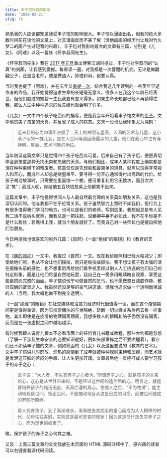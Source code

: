 ```yaml
---
title: 丰子恺对我的影响
date: '2020-03-21'
slug: tk
---
```


熟悉我的人应该都知道我受丰子恺的影响很大。丰子恺以漫画出名，但我的绝大多数时间花在读他的文章上，对其漫画反而不甚了解（但他画画的经历也让我对竹久梦二的画产生过短暂的兴趣）。丰子恺对我影响最大的文章有三篇，分别是《儿女》、《阿难》以及一篇序《怀李叔同先生》。

《怀李叔同先生》我在 [2017 年元旦](/cn/2017/01/blog/)重出博客江湖时提过，丰子恺对李叔同的“认真”的刻画，让我感到震撼。每重读一遍，对我都是一次警醒的机会。无论是做翩翩公子，还是当老师，或是做道人，抑或和尚，都要认真。

当时我也提了《阿难》，并在去年又[重提一次](/cn/2019/09/too-late/)。结合我这几年读到的一些英年早逝作者的作品，我开始觉得追求生命的长短毫无意义。很多人在我这个年龄已经离世，但他们度过的短暂一生比我要有意义得多。如果生命长短都已经不再锁得住我，那么人生中种种追求的优先级也就会明了许多。

<!--#
《儿女》

回想四个月以前，我犹似押送囚犯，突然地把小燕子似的一群儿女从上海的租寓中拖出，载上火车，送回乡间，关进低小的平屋中。自己仍回到上海的租界中，独居了四个月。这举动究竟出于什么旨意，本于什么计划，现在回想起来，连自己也不相信。其实旨意与计划，都是虚空的，自骗自扰的，实际于人生有什么利益呢？只赢得世故尘劳，做弄几番欢愁的感情，增加心头的创痕罢了！

当时我独自回到上海，走进空寂的租寓，心中不绝地浮起这两句《楞严》经文："十方虚空在汝心中，犹如白云点太清里；况诸世界在虚空耶！"

晚上整理房室，把剩在灶间里的篮钵、器皿、余薪、余米，以及其他三年来寓居中所用的家常零星物件，尽行送给来帮我做短工的、邻近的小店里的儿子。只有四双破旧的小孩子的鞋子（不知为什么缘故），我不送掉，拿来整齐地摆在自己的床下，而且后来看到的时候常常感到一种无名的愉快。直到好几天之后，邻居的友人过来闲谈，说起这床下的小鞋子阴气迫人，我方始悟到自己的痴态，就把它们拿掉了。

朋友们说我关心儿女。我对于儿女的确关心，在独居中更常有悬念的时候。但我自以为这关心与悬念中，除了本能以外似乎尚含有一种更强的加味。所以我往往不顾自己的画技与文笔的拙陋，动辄描摹。因为我的儿女都是孩子们，最年长的不过九岁，所以我对于儿女的关心与悬念中，有一部分是对于孩子们——普天下的孩子们——的关心与悬念。他们成人以后我对他们怎样？现在自己也不能晓得，但可推知其一定与现在不同，因为不复含有那种加味了。

回想过去四个月的悠闲宁静的独居生活，在我也颇觉得可恋，又可感谢。然而一旦回到故乡的平屋里，被围在一群儿女的中间的时候，我又不禁自伤了。因为我那种生活，或枯坐，默想，或钻研，搜求，或敷衍，应酬，比较起他们的天真、健全、活跃的生活来，明明是变态的，病的，残废的。

有一个炎夏的下午，我回到家中了。第二天的傍晚，我领了四个孩子——九岁的阿宝、七岁的软软、五岁的瞻瞻、三岁的阿韦——到小院中的槐荫下，坐在地上吃西瓜。夕暮的紫色中，炎阳的红味渐渐消减，凉夜的青味渐渐加浓起来。微风吹动孩子们的细丝一般的头发，身体上汗气已经全消，百感畅快的时候，孩子们似乎已经充溢着生的欢喜，非发泄不可了。最初是三岁的孩子的音乐的表现，他满足之余，笑嘻嘻摇摆着身子，口中一面嚼西瓜，一面发出一种像花猫偷食时候的"miaumiau"的声音来。这音乐的表现立刻唤起了五岁的瞻瞻的共鸣，他接着发表他的诗："瞻瞻吃西瓜，宝姐姐吃西瓜，软软吃西瓜，阿韦吃西瓜。"这诗的表现又立刻引起了七岁与九岁的孩子的散文的、数学的兴味：他们立刻把瞻瞻的诗句的意义归纳起来，报告其结果："四个人吃四块西瓜。"

于是我就做了评判者，在自己心中批判他们的作品。我觉得三岁的阿韦的音乐的表现最为深刻而完全，最能全般表出他的欢喜的感情。五岁的瞻瞻把这欢喜的感情翻译为（他的）诗，已打了一个折扣；然尚带着节奏与旋律的分子，犹有活跃的生命流露着。至于软软与阿宝的散文的、数学的、概念的表现，比较起来更肤浅一层。然而看他们的态度，全部精神没人在吃西瓜的一事中，其明慧的心眼，比大人们所见的完全得多。天地间最健全者的心眼，只是孩子们的所有物，世间事物的真相，只有孩子们能最明确、最完全地见到。我比起他们来，真的心眼已经被世智尘劳所蒙蔽，所斫丧，是一个可怜的残废者了。我实在不敢受他们"父亲"的称呼，倘然"父亲"是尊崇的。

我在平屋的南窗下暂设一张小桌子，上面按照一定的秩序而布置着稿纸、信箧、笔砚、墨水瓶、浆糊瓶、时表和茶盘等，不喜欢别人来任意移动，这是我独居时的惯癖。我─一我们大人——平常的举止，总是谨慎，细心，端详，斯文。例如磨墨，放笔，倒茶等，都小心从事，故桌上的布置每日依然，不致破坏或扰乱。因为我的手足的筋觉已经由于屡受物理的教训而深深地养成一种谨惕的惯性了。然而孩子们一爬到我的案上，就捣乱我的秩序，破坏我的桌上的构图，毁损我的器物。他们拿起自来水笔来一挥，洒了一桌子又一衣襟的墨水点；又把笔尖蘸在浆糊瓶里。他们用劲拔开毛笔的铜笔套，手背撞翻茶壶，壶盖打碎在地板上……这在当时实在使我不耐烦，我不免哼喝他们，夺脱他们手里的东西，甚至批他们的小颊。然而我立刻后悔：哼喝之后立刻继之以笑，夺了之后立刻加倍奉还，批颊的手在中途软却，终于变批为抚。因为我立刻自悟其非：我要求孩子们的举止同我自己一样，何其乖谬！我——我们大人——的举止谨惕，是为了身体手足的筋觉已经受了种种现实的压迫而痉挛了的缘故。孩子们尚保有天赋的健全的身手与真朴活跃的元气，岂像我们的穷屈？揖让、进退、规行、矩步等大人们的礼貌，犹如刑具，都是戕贼这天赋的健全的身手的。于是活跃的人逐渐变成了手足麻痹、半身不遂的残废者。残废者要求健全者的举止同他自己一样，何其乖谬！

儿女对我的关系如何？我不曾预备到这世间来做父亲，故心中常是疑惑不明，又觉得非常奇怪。我与他们（现在）完全是异世界的人，他们比我聪明、健全得多；然而他们又是我所生的儿女。这是何等奇妙的关系！世人以膝下有儿女为幸福，希望以儿女永续其自我，我实在不解他们的心理。我以为世间人与人的关系，最自然最合理的莫如朋友。君臣、父子、昆弟、夫妇之情，在十分自然合理的时候都不外乎是一种广义的友谊。所以朋友之情，实在是一切人情的基础。"朋，同类也。"并育于大地上的人，都是同类的朋友，共为大自然的儿女。世间的人，忘却了他们的大父母，而只知有小父母，以为父母能生儿女，儿女为父母所生，故儿女可以永续父母的自我，而使之永存。于是无子者叹天道之无知，子不肖者自伤其天命，而狂进杯中之物，其实天道有何厚薄于其齐生并育的儿女！我真不解他们的心理。

近来我的心为四事所占据了：天上的神明与星辰，人间的艺术与儿童，这小燕子似的一群儿女，是在人世间与我因缘最深的儿童，他们在我心中占有与神明、星辰、艺术同等的地位。

1928年夏作于石门湾平屋。
-->

《儿女》一文中四个孩子吃西瓜的描写，便是我当年开始看丰子恺文章的[引子](/cn/2018/08/cute/)。文中他赞美了孩童的天真，并反省了成人的病态。文末一段也让我印象尤为深刻：

> 近来我的心为四事所占据了：天上的神明与星辰，人间的艺术与儿童，这小燕子似的一群儿女，是在人世间与我因缘最深的儿童，他们在我心中占有与神明、星辰、艺术同等的地位。

当年初读这篇文章只是觉得四个孩子吃西瓜可爱，后来自己有了孩子后，便更真切体会到孩童那种无拘无束和忘我的天真。与他们相比，成年人某种程度上确实都是活在种种束缚下的残废者。孩童仅仅是凭想象和最简单的道具，就可以玩得非常投入和开心，而成年人却总是欲壑难平、要寻得一份开心通常得付出高昂的代价。给孩子胡诌故事时，只需要在里面埋一个梗，便可重复利用它无数次，而且次次见“笑”；而成人呢，你给他五百块钱放桌上他都笑不出来。

这篇文章中，丰子恺觉得世间人与人最自然最合理的关系莫如朋友关系，这也是我深切认同的。他与我都不在乎伦常关系。孩子虽然智力上暂时不如我们，但行为上有很多值得我们学习的地方，也可以是我们的老师。写到这里，我想起总是有人见我二话不说纳头就拜，而我总是一把扶起，说~~爱卿平身~~不必如此，我不在乎你是不是什么粉丝；若瞧得上我，就当个朋友就好了。而我自己对一些师长也是擅自把他们当朋友。

今日再提我也很喜欢的另外几篇：《自然》《一副“绝缘”的眼镜》和《教育的艺术》。

<!--#
《自然》

“美”都是“神”的手所造的。假手于“神”而造美的，是艺术家。

路上的褴褛的乞丐，身上全无一点人造的装饰，然而比时装美女美得多。这里的火车站旁边有一个伛偻的老丐，天天在那里向行人求乞。我每次下了火车之后，迎面就看见一幅米叶（米勒）（Millet） 的木炭画，充满着哀怨之情。我每次给他几个铜板——又买得一幅充满着感谢之情的画。

女性们煞费苦心于自己的身体的装饰。头发烫也不惜，胸臂冻也不妨，脚尖痛也不怕。然而真的女性的美，全不在乎她们所苦心经营的装饰上。我们反在她们所不注意的地方发见她们的美。不但如此，她们所苦心经营的装饰，反而妨碍了她们的真的女性的美。所以画家不许她们加上这种人造的装饰，要剥光她们的衣服，而赤裸裸地描写“神”的作品。

画室里的模特儿虽然已经除去一切人造的装饰，剥光了衣服；然而她们倘然受了画学生的指使，或出于自心的用意，而装腔作势，想用人力硬装出好看的姿态来，往往越装越不自然，而所描的绘画越无生趣。印象派以来，裸体写生的画风盛于欧洲，普及于世界。使人走进绘画展览中，如入浴堂或屠场，满目是肉。然而用印象派的写生的方法来描出的裸体，极少有自然的、美的姿态。自然的美的姿态，在模特儿上台的时候是不会有的；只有在其休息的时候，那女子在台旁的绒毡上任意卧坐，自由活动的时候，方才可以见到美妙的姿态，这大概是世间一切美术学生所同感的情形吧。因为在休息的时候，不复受人为的拘束，可以任其自然的要求而活动。“任天而动”，就有“神”所造的美妙的姿态出现了。

人在照相中的姿态都不自然，也就是为此。普通照相中的人物，都装着在舞台上演剧的优伶的神气，或南面而朝的王者的神气，或庙里的菩萨像的神气，又好像正在摆步位的拳教师的神气。因为普通人坐在照相镜头前面被照的时间，往往起一种复杂的心理，以致手足无措，坐立不安，全身紧张得很，故其姿态极不自然。加之照相者又要命令他“头抬高点！”“眼睛看着！”“带点笑容！”内面已在紧张，外面又要听照相者的忠告，而把头抬高，把眼钉住，把嘴勉强笑出，这是何等困难而又滑稽的办法！怎样教底片上显得出美好的姿态呢？我近来正在学习照相，因为嫌恶这一点，想规定不照人物的肖像，而专照风景与静物，即神的手所造的自然，及人借了神的手而布置的静物。

人体的美的姿态，必是出于自然的。换言之，凡美的姿态，都是从物理的自然的要求而出的姿态，即舒服的时候的姿态。这一点屡次引起我非常的铭感。无论贫贱之人，丑陋之人，劳动者，黄包车夫，只要是顺其自然的天性而动，都是美的姿态的所有者，都可以礼赞。甚至对于生活的幸福全然无分的，第四阶级以下的乞丐，这一点也决不被剥夺，与富贵之人平等。不，乞丐所有的姿态的美，屡比富贵之人丰富得多。试入所谓上流的交际社会中，看那班所谓“绅士”，所谓“人物”的样子，点头，拱手，揖让，进退等种种不自然的举动，以及脸的外皮上硬装出来的笑容，敷衍应酬的不由衷的言语，实在滑稽得可笑，我每觉得这种是演剧，不是人的生活。作这样的生活，宁愿作乞丐。

被造物只要顺天而动，即见其真相，亦即见其固有的美。我往往在人的不注意，不戒备的时候，瞥见其人的真而美的姿态。但倘对他熟视或声明了，这人就注意，戒备起来，美的姿态也就杳然了。从前我习画的时候，有一天发见一个朋友的pose（姿态）很好，要求他让我画一张sketch（速写），他限我明天。到了明天，他剃了头，换了一套新衣，挺直了项颈危坐在椅子里，教我来画……这等人都不足与言美。我只有和我的朋友老黄，能互相赏识其姿态，我们常常相对坐谈到半夜。老黄是画画的人，他常常嫌模特儿的姿态不自然，与我所见相同。他走进我的室内的时候，我倘觉得自己的姿势可观，就不起来应酬，依旧保住我的原状，让他先鉴赏一下。他一相之后，就会批评我的手如何，脚如何，全体如何。然后我们吸烟煮茶，晤谈别的事体。晤谈之中，我忽然在他的动作中发见了一个好的pose，“不动！”他立刻石化，同画室里的石膏模型一样。我就欣赏或描写他的姿态。

不但人体的姿态如此，物的布置也逃不出这自然之律。凡静物的美的布置，必是出于自然的。换言之，即顺当的，妥帖的，安定的。取最卑近的例来说：假如桌上有一把茶壶与一只茶杯。倘这茶壶的嘴不向着茶杯而反向他侧，即茶杯放在茶壶的后面，犹之孩子躲在母亲的背后，谁也觉得这是不顺当的，不妥帖的，不安定的。同时把这画成一幅静物画，其章法（即构图）一定也不好。美学上所谓“多样的统一”，就是说多样的事物，合于自然之律而作成统一，是美的状态。譬如讲坛的桌子上要放一个花瓶。花瓶放在桌子的正中，太缺乏变化，即统一而不多样。欲其多样，宜稍偏于桌子的一端。但倘过偏而接近于桌子的边上，看去也不顺当，不妥帖，不安定。同时在美学上也就是多样而不统一。大约放在桌子的三等分的界线左右，恰到好处，即得多样而又统一的状态。同时在实际也是最自然而稳妥的位置。这时候花瓶左右所余的桌子的长短，大约是三与五，至四与六的比例。这就是美学上所谓“黄金比例”。黄金比例在美学上是可贵的，同时在实际上也是得用的。所以物理学的“均衡”与美学的“均衡”颇有相一致的地方。右手携重物时左手必须扬起，以保住身体的物理的均衡。这姿势在绘画上也是均衡的。兵队中“稍息”的时候，身体的重量全部搁在左腿上，右腿不得不斜出一步，以保住物理的均衡。这姿势在雕刻上也是均衡的。

故所谓“多样的统一”，“黄金律”，“均衡”等美的法则，都不外乎“自然”之理，都不过是人们窥察神的意旨而得的定律。所以论文学的人说，“文章本天成，妙手偶得之”；论绘画的人说，“天机勃露，独得于笔情墨趣之外”。“美”都是“神”的手所造的，假手于“神”而造美的，是艺术家。

本文篇末原未署日期。这里所署的日期是发表在《小说月报》时篇末所署。在新中国成立后作者自编的《缘缘堂随笔》（人民文学出版社1957年11月初版）中，篇末误署为：1926年作。—— 编者注
-->

在《[娃的照片](/cn/2019/10/child-picture/)》一文中，我提过《自然》一文。现在我给娃照相已经大幅减少；即使给他们照，也从不会让他们摆拍，而只是偷拍或抓拍。我不想让孩子有太强的活在摄像头前的感觉，也不想事后再给他们看手机里经过别人人工挑选的他们自己的特定形象，而是让他们尽量自然地玩耍，我自己在一旁多用眼睛暗自观察、享受这些自然而完整的画面。丰子恺说他宁可做自然的乞丐，也不愿做整日装腔作势、敷衍应酬的富贵之人。我虽然还没足够的豪气讲这话，但我也追求做一个透明而坦诚的人（当然，我大概也做不到完全透明）。

<!--#
《一副“绝缘”的眼镜》

我们幼时在旷野中游戏，经验过一种很有趣的玩意儿：爬到土山顶上，分开两脚，弯下身子，把头倒挂在两股之间，倒望背后的风景。看厌了的田野树屋，忽然气象一新，变成一片从来不曾见过的新颖而美丽的仙乡的风景！远处的小桥茅舍，都玲珑得像山水画中的景物；归家的路，蜿蜒地躺在草原之上，似乎是通桃源的仙径。年纪大了以后，僵硬起来，又拖了长袍，身子不便再作这种玩意儿。久不亲近这仙乡的风味了。然而我遇到风景的时候，也有时用手指打个圈子，从圈子的范围内眺望前面的风景。虽然不及幼时所见的那仙乡的美丽，似乎比平常所见也新颖一点。为什么从裤间倒望的风景，和从手指的范围内窥见的风景，比平时所见的新颖而美丽呢？现在回想起来，方知这里面有一种奇妙的作用。其关键就在于裤间的“倒望”和手指的“范围”。因为经过这两种“变形”，打断了景物对我们的向来的一切“关系”（例如这是吾乡的某某桥，这是通林家的路），而使景物在我们眼前变成了一片素不相知的全新的光景。因此我们能撇开一切传统实际的念头，而当作一种幻象观看，自然能发现其新颖与美丽了。这“变形”的力真伟大！它能使陈腐枯燥的现世超升为新奇幻妙的仙境，能使这现实的世界化为美的世界。

现在我可以不必借助于这种“变形”的力。我已办到了一副眼镜。戴了这眼镜就可看见美的世界。但这副眼镜不是精益、精华等眼镜公司所卖的，乃从自己的心中制出。牌子名叫“绝缘”。

戴上这副“绝缘”的眼镜，望出来所见的森罗万象，个个是不相关系的独立的存在物。一切事物都变成了没有实用的、专为其自己而存在的有生命的现象。房屋不是供人住的，车不是供交通的，花不是果实的原因，果实不是人的食品。都是专为观赏而设的。眼前一片玩具的世界！

然而我在料理日常生活的时候，不戴这副眼镜。那时候我必须审察事物的性质，顾虑周围的变化，分别人我的界限，计较前后的利害，谨慎小心地把全心放在关系因果中活动。譬如要乘火车：看表，兑钱，买票，做行李，上车，这些时候不可以戴那副眼镜。一到坐在车中的窗旁，一切都舒齐了，然后拿出我那副“绝缘”的眼镜来，戴上了眺望车窗外风景。……在马路上更不容易戴这副眼镜。要戴也只能暂时的一照，否则会被汽车撞倒。如果散步在乡村的田野中，或立在深夜的月下，那就可以尽量地使用这眼镜。进了展览会场中，更非戴这副眼镜不可了。

这眼镜不必用钱购买，人人可以在自己的心头制造。展览会的入场诸君，倘有需要，大可试用一下看。我们在日常的实际生活中，饱尝了世智尘劳的辛苦。我们的心天天被羁绊在以“关系”为经“利害”为纬而织成的“智网”中，一刻也不得解放。万象都被结住在这网中。我们要把握一件事物，就牵动许多别的事物，终于使我们不能明白认识事物的真相。譬如看见一块洋钱，容易立刻想起这洋钱是银币，可以买物，可以兑十二个角子，是谁所有的，对我有何关系……等种种别的事件，而不容易认知这银板浮雕（洋钱）的本身的真相。因此我们的心常常牵系在这千孔百结的网中，而不能“安住”在一种现象上。世智尘劳的辛苦，都是这网所织成的。

习惯了这种世智的辛苦之后，人的头脑完全受了理智化。在无论何时，对于无论何物，都用这种眼光看待。于是永远不能窥见事物的真相，永远不识心的“安住”的乐处了。山明水秀，在他只见跋涉的辛劳；夜静人闲，在他只虑盗贼的钻墙。人生只有苦患。森林在他只见木材，瀑布在他只见水力电气的利用，世界只是一大材料工场。——甚至走进美术展览会中，也用这种眼光来看绘画。一幅画在他的眼中只见“某画家的作品”，“定价若干”，“油画”，“画的是何物”，……各种与画的本身全无关系的事件。有时他赞美一幅画，为的是这幅画出于大名家的手迹，或所画的是名人的肖像。荣华富贵的象征（凤凰牡丹等），容貌类似其恋人的美女。……有时他非难一幅画，为的是这幅画中的事物画得不像，看不清楚，或所画的是褴褛的乞丐，伤风败俗的裸女，……他只看了展览会的背部，没有看见展览会的正面；只看了画的附属物，没有看见画的本身。

假如有这样的入场者，我奉劝他试用我前面所说的那副“绝缘”的眼镜。

一九二九年清明写于石湾。

注：原标题为《看展览会用的眼镜——告一般入场者》
-->

《一副“绝缘”的眼镜》在社交媒体和注意力经济时代很值得一读，而在这个疫情期间更是值得重读，因为它推崇偶尔的与世隔绝、斩断一切尘缘关系后再去看一样事物。其实即使是在疫情的物理隔离期间，我想多数人的眼睛和脑子仍然没有隔离，反而是在一张虚拟之网中越陷越深。

<!--#
《教育的艺术》

原本我们初生入世的时候，最初并不提防到这世界是如此狭隘而使人窒息的。

我们虽然由儿童变成大人，然而我们这心灵是始终一贯的心灵，即依然是儿时的心灵，只不过经过许久的压抑，所有的怒放的、炽热的感情的萌芽，屡被磨折，不敢再发生罢了。这种感情的根，依旧深深地伏在做大人后的我们的心灵中。这就是“人生的苦闷”根源。

我们谁都怀着这苦闷，我们总想发泄这苦闷，以求一次人生的畅快。艺术的境地，就是我们所开辟的、来发泄这生的苦闷的乐园。我们的身体被束缚于现实，匍匐在地上。然而我们在艺术的生活中，可以暂时放下我们的一切压迫与负担，解除我们平日处世的苦心，而做真的自己的生活，认识自己的奔放的生命。我们可以瞥见“无限”的姿态，可以体验人生的崇高、不朽，而发现生的意义与价值了。艺术教育，就是教人以这艺术的生活的。知识、道德，在人世间固然必要，然倘若缺乏这种艺术的生活，纯粹的知识与道德全是枯燥的法则的纲。这纲愈加繁多，人生愈加狭隘。

所谓艺术的生活，就是把创作艺术、鉴赏艺术的态度来应用在人生中，即教人在日常生活中看出艺术的情味来。倘能因艺术的修养，而得到了梦见这美丽世界的眼睛，我们所见的世界，就处处美丽，我们的生活就处处滋润了。

艺术教育就是教人用像作画、看画一样的态度来对世界；换言之，就是教人学做孩子，就是培养小孩子的这点“童心”，使他们长大以后永不泯灭。童心，在大人就是一种“趣味”。培养童心，就是涵养趣味。大人与孩子，分居两个不同的世界。儿童对于人生自然，另取一种特殊的态度，即对于人生自然的“绝缘”的看法。哲学地考察起来，“绝缘”的正是世界的“真相”，即艺术的世界正是真的世界。人类最初，天生是和平的、爱的。所以小孩子天生有艺术态度的基础。世间教育儿童的人，父母、老师，切不可斥儿童的痴呆，切不可把儿童大人化，宁可保留、培养他们的一点痴呆，直到成人以后。因为这痴呆就是童心。童心，在大人就是一种“趣味”。培养童心，就是涵养趣味。小孩子的生活，全是趣味本位的生活。我所谓培养，就是做父母、做老师的人，应该乘机助长，修正他们的对于事物的看法。要处处离去因袭，不守传统，不照习惯，而培养其全新的、纯洁的“人”的心。对于世间事物，处处要教他用这个全新的纯洁的心来领受，或用这个全新的纯洁的心来批判选择而实行。

认识千古大谜的宇宙与人生的，便是这个心。得到人生的最高愉悦的，便是这个心。赤子之心。

孟子说：“大人者，不失其赤子之心者也。”所谓赤子之心，就是孩子的本来的心，这心是从世外带来的，不是经过这世间的造作后的心。明言之，就是要培养孩子的纯洁无疵、天真烂漫的真心，使成人之后，“不为物诱”，能主动地观察世间，矫正世间，不致被动地盲从这世已成的习惯，而被世间结成的罗网所羁绊。

常人抚育孩子，到了渐渐成长，渐渐脱去其痴呆的童心而成为大人模样的时代，父母往往喜慰，实则这是最可悲哀的现状！因为这是尽行放失其赤子之心，而为现世的奴隶了。

注：原标题为《学会艺术的生活》
-->

有时候我跟人说育儿根本不必看市面上的任何育儿书籍或教程，那些大约都是忽悠（了解一下涉及生命安全的必要知识就好，例如头部重摔之后不要哄睡着），看它们还不如读丰子恺的文章，例如前面的《儿女》以及这里要说的《教育的艺术》。文中丰子恺讲儿时怒放、炽热的感情到了成年就被种种规则束缚和压抑，而艺术就是发泄这压抑的苦闷的手段、让人生更加开阔。文章最后他一贯呼吁成人要学习孩子的赤子之心：

> 孟子说：“大人者，不失其赤子之心者也。”所谓赤子之心，就是孩子的本来的心，这心是从世外带来的，不是经过这世间的造作后的心。明言之，就是要培养孩子的纯洁无疵、天真烂漫的真心，使成人之后，“不为物诱”，能主动地观察世间，矫正世间，不致被动地盲从这世已成的习惯，而被世间结成的罗网所羁绊。

> 常人抚育孩子，到了渐渐成长，渐渐脱去其痴呆的童心而成为大人模样的时代，父母往往喜慰，实则这是最可悲哀的现状！因为这是尽行放失其赤子之心，而为现世的奴隶了。

唉，保护孩子的赤子之心何其之难。

又及：上面三篇文章的全文我放在本页面的 HTML 源码注释中了，感兴趣的读者可以右键查看源代码阅读。<!-- 感谢你这么好奇地看到了这里，我也无以为报，就白送你一次私人邮件问问题的机会好了——通常我是不回答这种邮件问题的。 -->
